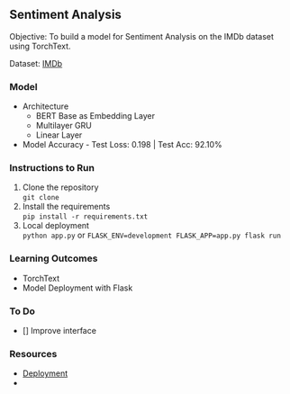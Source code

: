 ## Sentiment Analysis

Objective: To build a model for Sentiment Analysis on the IMDb dataset using TorchText. <br>

Dataset: [IMDb](https://www.kaggle.com/lakshmi25npathi/imdb-dataset-of-50k-movie-reviews)
<br>

### Model

- Architecture
  - BERT Base as Embedding Layer
  - Multilayer GRU
  - Linear Layer
- Model Accuracy - Test Loss: 0.198 | Test Acc: 92.10%
  <br>

### Instructions to Run

1. Clone the repository <br>
   `git clone `
2. Install the requirements <br>
   `pip install -r requirements.txt`
3. Local deployment <br>
   `python app.py` or `FLASK_ENV=development FLASK_APP=app.py flask run`
   <br>

### Learning Outcomes

- TorchText
- Model Deployment with Flask
  <br>

### To Do

- [] Improve interface
  <br>

### Resources

- [Deployment](https://pytorch.org/tutorials/intermediate/flask_rest_api_tutorial.html)
-
